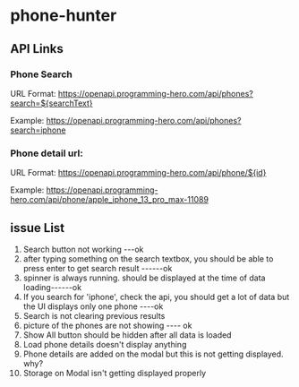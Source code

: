 # phone-hunter

## API Links

### Phone Search
URL Format: https://openapi.programming-hero.com/api/phones?search=${searchText}

Example: https://openapi.programming-hero.com/api/phones?search=iphone


### Phone detail url:
URL Format: https://openapi.programming-hero.com/api/phone/${id}


Example: https://openapi.programming-hero.com/api/phone/apple_iphone_13_pro_max-11089


## issue List
1. Search button not working ---ok
2. after typing something on the search textbox, you should be able to press enter to get search result ------ok
3. spinner is always running. should be displayed at the time of data loading------ok
4. If you search for 'iphone', check the api, you should get a lot of data but the UI displays only one phone ----ok
5. Search is not clearing previous results
6. picture of the phones are not showing ---- ok
7. Show All button should be hidden after all data is loaded 
8. Load phone details doesn't display anything
9. Phone details are added on the modal but this is not getting displayed. why?
10. Storage on Modal isn't getting displayed properly
